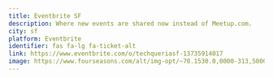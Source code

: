 ```yaml
---
title: Eventbrite SF
description: Where new events are shared now instead of Meetup.com.
city: sf
platform: Eventbrite
identifier: fas fa-lg fa-ticket-alt
link: https://www.eventbrite.com/o/techqueriasf-13735914017
image: https://www.fourseasons.com/alt/img-opt/~70.1530.0,0000-313,5000-3000,0000-1687,5000/publish/content/dam/fourseasons/images/web/SFR/SFR_599_original.jpg
---
```

